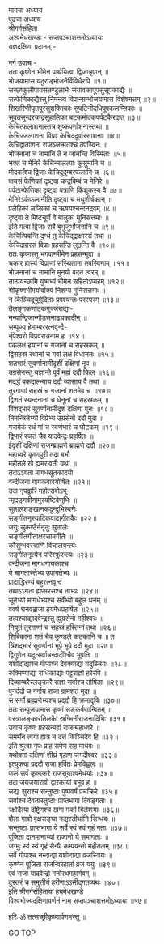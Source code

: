 मागचा अध्याय  
पुढचा अध्याय  
श्रीगर्गसंहिता  
अश्वमेधखण्डः - सप्तपञ्चाशत्तमोऽध्यायः  
यज्ञदक्षिणा प्रदानम् -  
  
गर्ग उवाच -  
ततः कृष्णेन भीमेन प्रार्थयित्वा द्विजान्नृपान् ॥  
भोजयामास यदुराड्‌भोजनैर्विविधैरपि ॥१॥  
सच्छष्कुलीपायसतण्डुलाभैः संयावकापूपसुसूपकाद्यैः ॥  
सत्फेणिकाद्यैस्तु निमन्त्र्य विप्रान्सम्भोजयामास विशेषमन्नम् ॥२॥  
शिखरिणीघृतपूरसुशक्तिकाः सुपटिनीदधिपूपकलप्सिकाः ॥  
सुवृतसुन्दरचन्द्रसुहालिका बटकमोदकपर्पटकैरदात् ॥३॥  
केचित्फलाशनास्तत्र शुष्कपर्णाशनास्तथा ॥  
केचिज्जलाशना विप्राः केचिद्‌दूर्वारसाशनाः ॥४॥  
केचिद्वाताशना राजञ्जन्मतश्च तपस्विनः ॥  
भोजनानां च नामानि ते न जानन्ति विस्मिताः ॥५॥  
भक्तं च मेनिरे केचिन्मालत्याः कुसुमानि च ॥  
मोदकाँश्च द्विजाः केचिदुदुम्बरफलानि च ॥६॥  
पायसं फेणिकां दृष्ट्वा चन्द्रबिम्बं च मेनिरे ॥  
पर्पटान्फेणिका दृष्ट्वा पत्राणि किंशुकस्य वै ॥७॥  
मेनिरेऽर्कफलानीति दृष्ट्वा च मधुशीर्षकान् ॥  
प्रलेहिकां लप्सिकां च ऋषयश्चन्दनद्रवम् ॥८॥  
दृष्ट्वा ते मिष्टचूर्णं वै बालुकां मुनिसत्तमाः ॥  
इति मत्वा द्विजाः सर्वे बुभुजुर्भोजनानि च ॥९॥  
केचित्पिबन्ति दुग्धं तु केचिद्‌द्राक्षारसं तथा ॥  
केचिदाम्ररसं विप्राः प्रहसन्ति लुठन्ति वै ॥१०॥  
ततः कृष्णस्तु भगवान्भीमेन प्रहसन्मुदा ॥  
चकार हास्यं विप्राणां संस्थितानां तपस्विनाम् ॥११॥  
भोजनानां च नामानि मुनयो वदत त्वरम् ॥  
तान्प्रयच्छामि युष्मभ्यं भीमेन सहितोऽप्यहम् ॥१२॥  
श्रीकृष्णभीमयोर्वाक्यं निशम्य मुनिसत्तमाः ॥  
न किञ्चिदूचुर्मुदिताः प्रपश्यन्तः परस्परम् ॥१३॥  
तैलङ्गकर्णाटकगुर्ज्जराद्या-  
     नन्यान्द्विजान्गौडसनाढ्यकादीन् ॥  
सम्पूज्य हेमाम्बररत्नवृन्दै-  
     र्नृपेश्वरो विप्रवरान्ननाम ह ॥१४॥  
एकलक्षं हयानां च गजानां च सहस्रकम् ॥  
द्विसहस्रं रथानां च गवां लक्षं विधानतः ॥१५॥  
शतभारं सुवर्णानामीदृशीं दक्षिणां नृप ॥  
उग्रसेनस्तु यज्ञान्ते पूर्वं मह्यं ददौ किल ॥१६॥  
मदर्द्धं बकदाल्भ्याय ददौ व्यासाय वै तथा ॥  
तुरगाणां सहस्रं च गजानां शतमेव च ॥१७॥  
द्विशतं स्यन्दनानां च धेनूनां च सहस्रकम् ॥  
विंशद्‌भारं सुवर्णानामीदृशं दक्षिणां पुनः ॥१८॥  
निमन्त्रितेभ्यो विप्रेभ्य उग्रसेनो ददौ मुदा ॥  
गजमेकं रथं गां च स्वर्णभारं च घोटकम् ॥१९॥  
द्विभारं रजतं चैव यादवेन्द्रः प्रहर्षितः ॥  
ईदृशीं दक्षिणां राजन्ब्राह्मणे ब्राह्मणे ददौ ॥२०॥  
महाध्वरे कृष्णपुरी तदा बभौ  
     महीतले खे ह्यमरावती यथा ॥  
तदाऽऽगता मागधसूतकादयो  
     वन्दीजना गायकवारयोषितः ॥२१॥  
तदा नृपद्वारि महोत्सवोऽभू-  
     न्मृदङ्गवीणामुरयष्टिवेणुभिः ॥  
सुतालशङ्खानकदुन्दुभिस्वनैः  
     सङ्गीतनृत्त्यादिकवाद्यगीतकैः ॥२२॥  
जगुः सुकण्ठैर्ननृतुः सुतालैः  
     सङ्गीतगीताक्षरसामगीतैः ॥  
कौसुम्भवस्त्राणि विचालयन्त्यः  
     सङ्गीतनृत्येन परिस्फुरन्त्यः ॥२३॥  
वन्दीजना मागधगायकाश्च  
     ये चागतास्तेभ्य उपागतेभ्यः ॥  
प्रादाद्धिरण्यं बहुरत्नवृन्दं  
     तथाऽऽगता ह्यप्सरसश्च ताभ्यः ॥२४॥  
सूतेभ्यो मागधेभ्यश्च सर्वेभ्यो बहुलं धनम् ॥  
ववर्ष घनवद्राजा हयमेधप्रहर्षितः ॥२५॥  
तत्पश्चाद्यादवेन्द्रस्तु ह्युग्रसेनो महीश्वरः ॥  
नियुतं तुरगाणां च सहस्रं हस्तिनां तथा ॥२६॥  
शिबिकानां शतं चैव कुण्डले कटकानि च ॥ त  
त्रिंशद्‌भारं सुवर्णानां भूपे भूपे ददौ मुदा ॥२७॥  
द्विगुणेन यदून्सर्वान्नन्दादींश्चैव भूपतिः ॥  
यशोदाद्याश्च गोप्यश्च देवक्याद्या यदुस्त्रियः ॥२८॥  
रुक्मिण्याद्या राधिकाद्याः पट्टराज्ञो हरेरपि ॥  
दिव्याम्बरैरलङ्कारै राज्ञा सर्वाश्च तोषिताः ॥२९॥  
पुनर्ददौ च गर्गाय राजा ग्रामशतं मुदा ॥  
स सर्गो ब्राह्मणेभ्यश्च प्रददौ हि क्रमादृषिः ॥३०॥  
ततः सम्पूजयामास कृष्णं सङ्कर्षणान्वितम् ॥  
वस्त्रालङ्कारतिलकैः स्रग्भिर्नीराजनादिभिः ॥३१॥  
उवाच कृष्णः प्रहसन्मह्यं राजन्महाध्वरे ॥  
समर्थेन त्वया ह्यत्र न दत्तं किञ्चिदेव हि ॥३२॥  
इति श्रुत्वा नृपः प्राह रामेण सह माधवः ॥  
यथोक्तां दक्षिणां शीघ्रं गृहाण जगदीश्वर ॥३३॥  
इत्युक्त्वा प्रददौ राजा हर्षितः प्रेमविह्वलः ॥  
फलं सर्वं कृष्णकरे राजसूयाश्वमेधयोः ॥३४॥  
तदा जयजयारावो द्वारकायां बभूव ह ॥  
सद्यः सुराश्च सन्तुष्टाः पुष्पवर्षं प्रचक्रिरे ॥३५॥  
सर्वाश्च देवतास्तुष्टाः प्राप्तभागा दिवङ्गताः ॥  
रक्षोदैत्या दंष्ट्रिणश्च खगा मर्का बिलेशयाः ॥३६॥  
शैला गावो वृक्षसङ्घा नद्यस्तीर्थानि सिन्धवः ॥  
सन्तुष्टाः प्राप्तभागा ये सर्वे स्वं स्वं गृहं गताः ॥३७॥  
पूजिता दानमानाभ्यां राजानो ये समागताः ॥  
जग्मुः स्वं स्वं गृहं सैन्यैः कम्पयन्तो महीतलम् ॥३८॥  
सर्वे गोपाश्च नन्दाद्या यशोदाद्या व्रजस्त्रियः ॥  
कृष्णेन पूजिता राजन्विरहार्ता व्रजं ययुः ॥३९॥  
एवं राजा यादवेन्द्रो मनोरथमहार्णवम् ॥  
दुस्तरं च समुत्तीर्य हरीणाऽऽसीद्‌गतव्यथः ॥४०॥  
इति श्रीगर्गसंहितायां हयमेधखण्डे  
विश्वभोज्यदक्षिणावर्णनं नाम सप्तपञ्चाशत्तमोऽध्यायः ॥५७॥  
  
हरिः ॐ तत्सच्छ्रीकृष्णार्पणमस्तु ॥  
  
GO TOP
